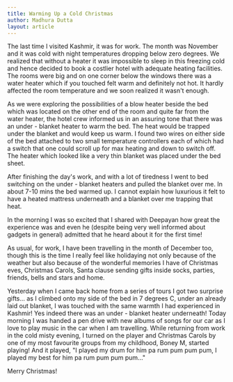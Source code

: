 ```yaml
---
title: Warming Up a Cold Christmas
author: Madhura Dutta
layout: article
---
```



The last time I visited Kashmir, it was for work. The month was November
and it was cold with night temperatures dropping below zero degrees. We
realized that without a heater it was impossible to sleep in this
freezing cold and hence decided to book a costlier hotel with adequate
heating facilities. The rooms were big and on one corner below the
windows there was a water heater which if you touched felt warm and
definitely not hot. It hardly affected the room temperature and we soon
realized it wasn't enough.

As we were exploring the possibilities of a blow heater beside the bed
which was located on the other end of the room and quite far from the
water heater, the hotel crew informed us in an assuring tone that there
was an under - blanket heater to warm the bed. The heat would be trapped
under the blanket and would keep us warm. I found two wires on either
side of the bed attached to two small temperature controllers each of
which had a switch that one could scroll up for max heating and down to
switch off. The heater which looked like a very thin blanket was placed
under the bed sheet.

After finishing the day's work, and with a lot of tiredness I went to
bed switching on the under - blanket heaters and pulled the blanket over
me. In about 7-10 mins the bed warmed up. I cannot explain how luxurious
it felt to have a heated mattress underneath and a blanket over me
trapping that heat.

In the morning I was so excited that I shared with Deepayan how great
the experience was and even he (despite being very well informed about
gadgets in general) admitted that he heard about it for the first time!

As usual, for work, I have been travelling in the month of December
too, though this is the time I really feel like holidaying not only
because of the weather but also because of the wonderful memories I
have of Christmas eves, Christmas Carols, Santa clause sending gifts
inside socks, parties, friends, bells and stars and home. 

Yesterday when I came back home from a series of tours I got two
surprise gifts... as I climbed onto my side of the bed in 7 degrees C,
under an already laid out blanket, I was touched with the same warmth
I had experienced in Kashmir! Yes indeed there was an under - blanket
heater underneath!  Today morning I was handed a pen drive with new
albums of songs for our car as I love to play music in the car when I
am travelling. While returning from work in the cold misty evening, I
turned on the player and Christmas Carols by one of my most favourite
groups from my childhood, Boney M, started playing! And it played, "I
played my drum for him pa rum pum pum pum, I played my best for him pa
rum pum pum pum..."

Merry Christmas!


